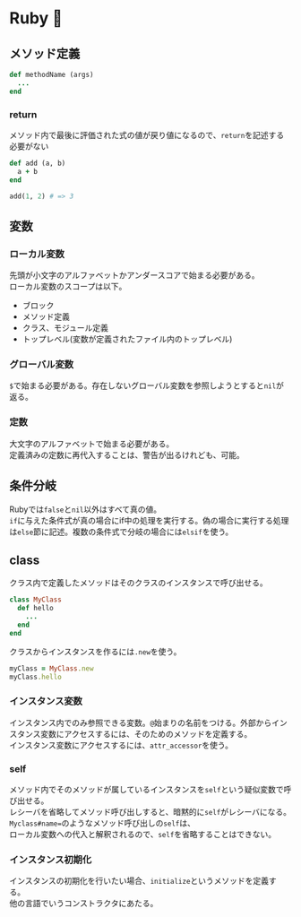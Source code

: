 # Ruby :gem:

## メソッド定義

```rb
def methodName (args)
  ...
end
```

### return

メソッド内で最後に評価された式の値が戻り値になるので、`return`を記述する必要がない
```rb
def add (a, b)
  a + b
end

add(1, 2) # => 3
```


## 変数

### ローカル変数

先頭が小文字のアルファベットかアンダースコアで始まる必要がある。  
ローカル変数のスコープは以下。
- ブロック
- メソッド定義
- クラス、モジュール定義
- トップレベル(変数が定義されたファイル内のトップレベル)


### グローバル変数

`$`で始まる必要がある。存在しないグローバル変数を参照しようとすると`nil`が返る。


### 定数

 大文字のアルファベットで始まる必要がある。  
定義済みの定数に再代入することは、警告が出るけれども、可能。


## 条件分岐

Rubyでは`false`と`nil`以外はすべて真の値。  
`if`に与えた条件式が真の場合にif中の処理を実行する。偽の場合に実行する処理は`else`節に記述。複数の条件式で分岐の場合には`elsif`を使う。


## class

クラス内で定義したメソッドはそのクラスのインスタンスで呼び出せる。

```rb
class MyClass
  def hello
    ...
  end
end
```

クラスからインスタンスを作るには`.new`を使う。
```rb
myClass = MyClass.new
myClass.hello
```

### インスタンス変数

インスタンス内でのみ参照できる変数。`@`始まりの名前をつける。外部からインスタンス変数にアクセスするには、そのためのメソッドを定義する。  
インスタンス変数にアクセスするには、`attr_accessor`を使う。


### self

メソッド内でそのメソッドが属しているインスタンスを`self`という疑似変数で呼び出せる。  
レシーバを省略してメソッド呼び出しすると、暗黙的に`self`がレシーバになる。`Myclass#name=`のようなメソッド呼び出しの`self`は、  
ローカル変数への代入と解釈されるので、`self`を省略することはできない。


### インスタンス初期化

インスタンスの初期化を行いたい場合、`initialize`というメソッドを定義する。  
他の言語でいうコンストラクタにあたる。
